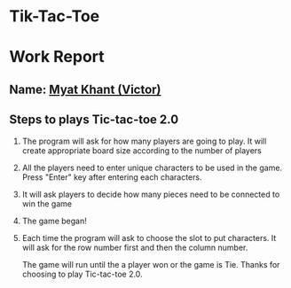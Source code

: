 # Tik-Tac-Toe
# Work Report

## Name: <ins> Myat Khant (Victor) </ins>

## Steps to plays Tic-tac-toe 2.0

1. The program will ask for how many players are going to play. It will create appropriate board size according to the number of players
2. All the players need to enter unique characters to be used in the game. Press "Enter" key after entering each characters.
3. It will ask players to decide how many pieces need to be connected to win the game
4. The game began!
5. Each time the program will ask to choose the slot to put characters. It will ask for the row number first and then the column number.

    The game will run until the a player won or the game is Tie. Thanks for choosing to play Tic-tac-toe 2.0.